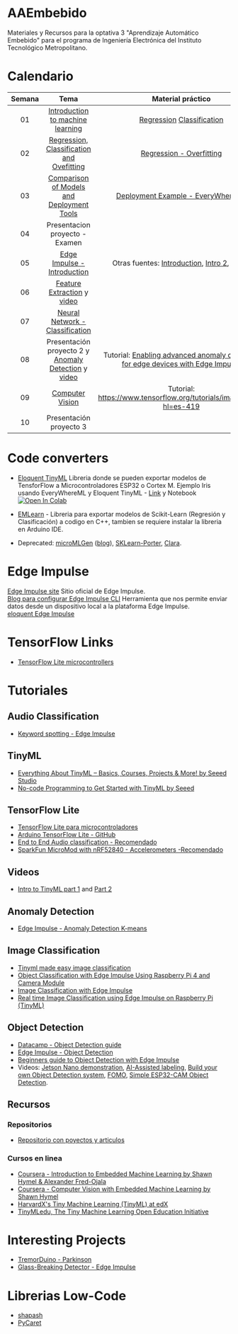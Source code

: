 # AAEmbebido
Materiales y Recursos para la optativa 3 "Aprendizaje Automático Embebido" para el programa de Ingeniería Electrónica del Instituto Tecnológico Metropolitano.
# Calendario
| Semana |                             Tema                              |                  Material práctico |
| :-----------: | :--------------------------------------------------------------: |:----------------------------------------------------------------------------------------------------------------------------: | 
|      01       |               [ Introduction to machine learning](https://github.com/cgl-itm/AAEmbebido/blob/main/Slides/00_Introduccion.pdf)               | [Regression](https://colab.research.google.com/github/tensorflow/docs-l10n/blob/master/site/es-419/tutorials/keras/regression.ipynb) [Classification](https://colab.research.google.com/github/skorch-dev/skorch/blob/master/notebooks/MNIST.ipynb)            | 
|      02       |               [Regression, Classification and Ovefitting](https://github.com/cgl-itm/AAEmbebido/blob/main/Slides/01_RegressionClassificationValidation.pdf)               | [Regression - Overfitting](https://github.com/cgl-itm/AAEmbebido/blob/main/Notebooks/01_Supervised_Learning_Regression_and_OverFitting.ipynb)            |  
|      03       |               [Comparison of Models and Deployment Tools](https://github.com/cgl-itm/AAEmbebido/blob/main/Slides/02_ComparisonModels_DeploymentTools.pdf)               | [Deployment Example - EveryWhereML](https://github.com/cgl-itm/AAEmbebido/blob/main/Notebooks/EveryWhereML_Example_Iris.ipynb)            | 
|      04       |    Presentacion proyecto - Examen       |  | 
|      05       |    [Edge Impulse - Introduction](https://www.youtube.com/watch?v=th2St_Qq2Co)     | Otras fuentes: [Introduction](https://tinyml.seas.harvard.edu/SciTinyML-22/assets/slides/Day2_01_Introduction-to-Edge-Impulse.pdf), [Intro 2](https://tinyml.seas.harvard.edu/EdgeMLUP-23/assets/slides/Future_of_EmbeddedML_ICTP_Workshop%20_Trieste_2023.pdf), [Video](https://www.coursera.org/lecture/introduction-to-embedded-machine-learning/getting-started-with-edge-impulse-Ahsv5) | 
|      06       |   [Feature Extraction](https://github.com/cgl-itm/AAEmbebido/blob/main/Slides/04_FeatureExtraction.pdf) y [video](https://www.youtube.com/watch?v=TeXwCsYCqbg)     |  | 
|      07       |   [Neural Network - Classification](https://github.com/cgl-itm/AAEmbebido/blob/main/Slides/05_NeuralNetwork_SensorFusion.pdf) |  | 
|      08       |    Presentación proyecto 2 y [Anomaly Detection](https://github.com/cgl-itm/AAEmbebido/blob/main/Slides/06_AnomalyDetection.pdf) y [video](https://www.youtube.com/watch?v=TeXwCsYCqbg)     | Tutorial: [Enabling advanced anomaly detection for edge devices with Edge Impulse](https://www.youtube.com/watch?v=se9ZDBVKN1M) | 
|      09       |   [Computer Vision](https://github.com/cgl-itm/AAEmbebido/blob/main/Slides/07_Imagenes_RedesConv.pdf.pdf)   | Tutorial: https://www.tensorflow.org/tutorials/images/cnn?hl=es-419  | 
|      10       |    Presentación proyecto 3 |   | 

# Code converters
* [Eloquent TinyML](https://github.com/eloquentarduino/EloquentTinyML) Libreria donde se pueden exportar modelos de TensforFlow a Microcontroladores ESP32 o Cortex M. Ejemplo Iris usando EveryWhereML y Eloquent TinyML - [Link](https://eloquentarduino.com/posts/tensorflow-lite-tinyml-esp32) y Notebook <a target="_blank" href="https://colab.research.google.com/gist/eloquentarduino/e678a2bd3b21b219283b3b36b9965f5d/train-tensorflow-model-for-arduino.ipynb">
  <img src="https://colab.research.google.com/assets/colab-badge.svg" alt="Open In Colab"/> </a>

* [EMLearn](https://github.com/emlearn/emlearn) - Libreria para exportar modelos de Scikit-Learn (Regresión y Clasificación) a codigo en C++, tambien se requiere instalar la libreria en Arduino IDE.
* Deprecated: [microMLGen](https://github.com/eloquentarduino/micromlgen) ([blog](https://medium.com/@thommaskevin/tinyml-random-forest-classifier-and-regressor-b351aa0980e8)), [SKLearn-Porter](https://github.com/nok/sklearn-porter), [Clara](https://github.com/asergiobranco/clara).

# Edge Impulse
[Edge Impulse site](https://edgeimpulse.com/) Sitio oficial de Edge Impulse.<br>
[Blog para configurar Edge Impulse CLI](https://docs.edgeimpulse.com/docs/tools/edge-impulse-cli/cli-installation) Herramienta que nos permite enviar datos desde un dispositivo local a la plataforma Edge Impulse. <br>
[eloquent Edge Impulse](https://github.com/eloquentarduino/eloquent_edgeimpulse/tree/main)<br>


# TensorFlow Links
* [TensorFlow Lite microcontrollers](https://www.tensorflow.org/lite/microcontrollers) <br>


# Tutoriales

## Audio Classification
* [Keyword spotting - Edge Impulse](https://docs.edgeimpulse.com/docs/tutorials/end-to-end-tutorials/audio/responding-to-your-voice)
  
## TinyML
* [Everything About TinyML – Basics, Courses, Projects & More! by Seeed Studio](https://www.seeedstudio.com/blog/2021/06/14/everything-about-tinyml-basics-courses-projects-more/)
* [No-code Programming to Get Started with TinyML by Seeed](https://github.com/TinkerGen/No-code-Programming-to-Get-Started-with-TinyML)
  
## TensorFlow Lite
* [TensorFlow Lite para microcontroladores](https://www.tensorflow.org/lite/microcontrollers) <br>
* [Arduino TensorFlow Lite - GitHub](https://github.com/arduino/ArduinoTensorFlowLiteTutorials/tree/master) <br>
* [End to End Audio classification - Recomendado](https://blog.tensorflow.org/2021/09/TinyML-Audio-for-everyone.html) <br>
* [SparkFun MicroMod with nRF52840 - Accelerometers -Recomendado](https://github.com/edgeimpulse/example-SparkFun-MicroMod-nRF52840)

## Videos
* [Intro to TinyML part 1](https://www.youtube.com/watch?v=BzzqYNYOcWc) and [Part 2](https://www.youtube.com/watch?v=dU01M61RW8s) <br>

## Anomaly Detection
* [Edge Impulse - Anomaly Detection K-means](https://edge-impulse.gitbook.io/docs/edge-impulse-studio/learning-blocks/anomaly-detection) <br>

## Image Classification
* [Tinyml made easy image classification](https://www.hackster.io/mjrobot/tinyml-made-easy-image-classification-w-xiao-esp32s3-sense-cb42ae#toc-optional-use-of-esp-nn-acceleration--update-19-may-2013-10) 
* [Object Classification with Edge Impulse Using Raspberry Pi 4 and Camera Module](https://www.cytron.io/tutorial/edge-impulse-with-raspberry-pi-4) 
* [Image Classification with Edge Impulse](https://docs.arduino.cc/tutorials/nicla-vision/image-classification/) 
* [Real time Image Classification using Edge Impulse on Raspberry Pi (TinyML)](https://medium.com/@VK_Venkatkumar/real-time-image-classification-using-edge-impulse-on-raspberry-pi-tinyml-3a52c4ba7bab) 

## Object Detection
* [Datacamp - Object Detection guide](https://www.datacamp.com/tutorial/object-detection-guide)
* [Edge Impulse - Object Detection](https://edge-impulse.gitbook.io/docs/tutorials/end-to-end-tutorials/object-detection)
* [Beginners guide to Object Detection with Edge Impulse](https://peter-ing.medium.com/beginners-guide-to-object-detection-with-edge-impulse-c8ea95f844a0)
* Videos: [Jetson Nano demonstration](https://www.youtube.com/watch?v=K4EziYNtRPw), [AI-Assisted labeling](https://www.youtube.com/watch?v=wnHrpTbCUYc), [Build your own Object Detection system](https://www.youtube.com/watch?v=dY3OSiJyne0), [FOMO](https://www.youtube.com/watch?v=iazSrguEL7g), [Simple ESP32-CAM Object Detection](https://www.youtube.com/watch?v=HDRvZ_BYd08).

## Recursos
### Repositorios
* [Repositorio con poyectos y articulos](https://github.com/gigwegbe/tinyml-papers-and-projects)

### Cursos en linea
* [Coursera - Introduction to Embedded Machine Learning by Shawn Hymel & Alexander Fred-Ojala](https://www.coursera.org/learn/introduction-to-embedded-machine-learning)
* [Coursera - Computer Vision with Embedded Machine Learning by Shawn Hymel](https://www.coursera.org/learn/computer-vision-with-embedded-machine-learning)
* [HarvardX's Tiny Machine Learning (TinyML) at edX](https://www.edx.org/learn/tinyml)
* [TinyMLedu, The Tiny Machine Learning Open Education Initiative](http://tinyml.seas.harvard.edu/)

  
# Interesting Projects
* [TremorDuino - Parkinson](https://hackaday.io/project/191145-tremor-duino) 
* [Glass-Breaking Detector - Edge Impulse](https://www.youtube.com/watch?v=x65tRhBIWwY)

# Librerias Low-Code
* [shapash](https://github.com/MAIF/shapash) <br>
* [PyCaret](https://github.com/pycaret/pycaret)

